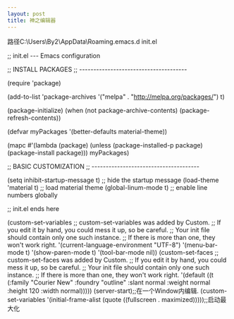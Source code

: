 ```yaml
---
layout: post
title: 神之编辑器
---
```

路径C:\Users\By2\AppData\Roaming\.emacs.d init.el

;; init.el --- Emacs configuration

;; INSTALL PACKAGES
;; --------------------------------------

(require 'package)

(add-to-list 'package-archives
       '("melpa" . "http://melpa.org/packages/") t)

(package-initialize)
(when (not package-archive-contents)
  (package-refresh-contents))

(defvar myPackages
  '(better-defaults
    material-theme))

(mapc #'(lambda (package)
    (unless (package-installed-p package)
      (package-install package)))
      myPackages)

;; BASIC CUSTOMIZATION
;; --------------------------------------

(setq inhibit-startup-message t) ;; hide the startup message
(load-theme 'material t) ;; load material theme
(global-linum-mode t) ;; enable line numbers globally

;; init.el ends here

(custom-set-variables
 ;; custom-set-variables was added by Custom.
 ;; If you edit it by hand, you could mess it up, so be careful.
 ;; Your init file should contain only one such instance.
 ;; If there is more than one, they won't work right.
 '(current-language-environment "UTF-8")
 '(menu-bar-mode t)
 '(show-paren-mode t)
 '(tool-bar-mode nil))
(custom-set-faces
 ;; custom-set-faces was added by Custom.
 ;; If you edit it by hand, you could mess it up, so be careful.
 ;; Your init file should contain only one such instance.
 ;; If there is more than one, they won't work right.
 '(default ((t (:family "Courier New" :foundry "outline" :slant normal :weight normal :height 120 :width normal)))))
(server-start);;在一个Window内编辑.
(custom-set-variables
 '(initial-frame-alist (quote ((fullscreen . maximized)))));;启动最大化
